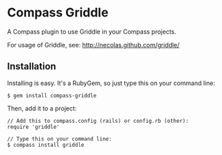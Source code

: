 # Compass Griddle
A Compass plugin to use Griddle in your Compass projects.

For usage of Griddle, see: http://necolas.github.com/griddle/

## Installation
Installing is easy. It's a RubyGem, so just type this on your command line:

    $ gem install compass-griddle

Then, add it to a project:

```
// Add this to compass.config (rails) or config.rb (other):
require 'griddle'

// Type this on your command line:
$ compass install griddle
```